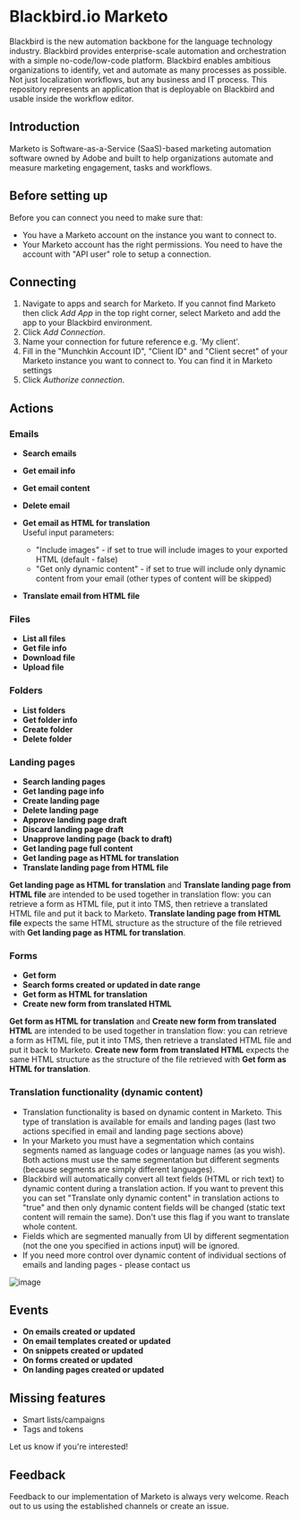 # Blackbird.io Marketo

Blackbird is the new automation backbone for the language technology industry. Blackbird provides enterprise-scale automation and orchestration with a simple no-code/low-code platform. Blackbird enables ambitious organizations to identify, vet and automate as many processes as possible. Not just localization workflows, but any business and IT process. This repository represents an application that is deployable on Blackbird and usable inside the workflow editor.

## Introduction

<!-- begin docs -->

Marketo is Software-as-a-Service (SaaS)-based marketing automation software owned by Adobe and built to help organizations automate and measure marketing engagement, tasks and workflows.

## Before setting up

Before you can connect you need to make sure that:

- You have a Marketo account on the instance you want to connect to.
- Your Marketo account has the right permissions. You need to have the account with "API user" role to setup a connection.

## Connecting

1. Navigate to apps and search for Marketo. If you cannot find Marketo then click _Add App_ in the top right corner, select Marketo and add the app to your Blackbird environment.
2. Click _Add Connection_.
3. Name your connection for future reference e.g. 'My client'.
4. Fill in the "Munchkin Account ID", "Client ID" and "Client secret" of your Marketo instance you want to connect to. You can find it in Marketo settings
5. Click _Authorize connection_.

## Actions

### Emails

- **Search emails**
- **Get email info**
- **Get email content**
- **Delete email**
- **Get email as HTML for translation**
  <br/>Useful input parameters:
  * "Include images" - if set to true will include images to your exported HTML (default - false)
  * "Get only dynamic content" - if set to true will include only dynamic content from your email (other types of content will be skipped)
  
- **Translate email from HTML file**

### Files

- **List all files**
- **Get file info**
- **Download file**
- **Upload file**

### Folders

- **List folders**
- **Get folder info**
- **Create folder**
- **Delete folder**

### Landing pages

- **Search landing pages**
- **Get landing page info**
- **Create landing page**
- **Delete landing page**
- **Approve landing page draft**
- **Discard landing page draft**
- **Unapprove landing page (back to draft)**
- **Get landing page full content**
- **Get landing page as HTML for translation**
- **Translate landing page from HTML file**

**Get landing page as HTML for translation** and **Translate landing page from HTML file** are intended to be used together in translation flow: you can retrieve a form as HTML file, put it into TMS, then retrieve a translated HTML file and put it back to Marketo. **Translate landing page from HTML file** expects the same HTML structure as the structure of the file retrieved with **Get landing page as HTML for translation**.


### Forms

- **Get form**
- **Search forms created or updated in date range**
- **Get form as HTML for translation**
- **Create new form from translated HTML**

**Get form as HTML for translation** and **Create new form from translated HTML** are intended to be used together in translation flow: you can retrieve a form as HTML file, put it into TMS, then retrieve a translated HTML file and put it back to Marketo. **Create new form from translated HTML** expects the same HTML structure as the structure of the file retrieved with **Get form as HTML for translation**.

### Translation functionality (dynamic content)
- Translation functionality is based on dynamic content in Marketo. This type of translation is available for emails and landing pages (last two actions specified in email and landing page sections above)
- In your Marketo you must have a segmentation which contains segments named as language codes or language names (as you wish). Both actions must use the same segmentation but different segments (because segments are simply different languages).
- Blackbird will automatically convert all text fields (HTML or rich text) to dynamic content during a translation action. If you want to prevent this you can set "Translate only dynamic content" in translation actions to "true" and then only dynamic content fields will be changed (static text content will remain the same). Don't use this flag if you want to translate whole content.
- Fields which are segmented manually from UI by different segmentation (not the one you specified in actions input) will be ignored.
- If you need more control over dynamic content of individual sections of emails and landing pages - please contact us
  
![image](https://github.com/bb-io/Marketo/assets/127740895/ec77cf4a-9468-41b8-a5ee-3ca902183eeb)

## Events

- **On emails created or updated**
- **On email templates created or updated**
- **On snippets created or updated**
- **On forms created or updated**
- **On landing pages created or updated**

## Missing features

- Smart lists/campaigns
- Tags and tokens

Let us know if you're interested!

## Feedback

Feedback to our implementation of Marketo is always very welcome. Reach out to us using the established channels or create an issue.

<!-- end docs -->
